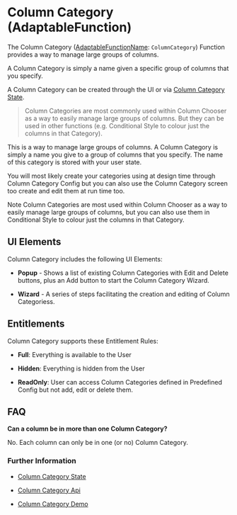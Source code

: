 # Column Category (AdaptableFunction)

The Column Category ([AdaptableFunctionName](https://api.adaptabletools.com/modules/_src_predefinedconfig_common_types_.html#adaptablefunctionname): `ColumnCategory`) Function provides a way to manage large groups of columns. 

A Column Category is simply a name given a specific group of columns that you specify.

A Column Category can be created through the UI or via [Column Category State](https://api.adaptabletools.com/interfaces/_src_predefinedconfig_columncategorystate_.columncategorystate.html).

> Column Categories are most commonly used within Column Chooser as a way to easily manage large groups of columns.  But they can be used in other functions (e.g. Conditional Style to colour just the columns in that Category).

This is a way to manage large groups of columns. A Column Category is simply a name you give to a group of columns that you specify.  The name of this category is stored with your user state.

You will most likely create your categories using at design time through Column Category Config but you can also use the Column Category screen too create and edit them at run time too.

Note
Column Categories are most used within Column Chooser as a way to easily manage large groups of columns, but you can also use them in Conditional Style to colour just the columns in that Category.



## UI Elements
Column Category includes the following UI Elements:

- **Popup** - Shows a list of existing Column Categories with Edit and Delete buttons, plus an Add button to start the Column Category Wizard.

- **Wizard** - A series of steps facilitating the creation and editing of Column Categoriess.

## Entitlements
Column Category supports these Entitlement Rules:

- **Full**: Everything is available to the User

- **Hidden**: Everything is hidden from the User

- **ReadOnly**: User can access Column Categories defined in Predefined Config but not add, edit or delete them.

## FAQ

**Can a column be in more than one Column Category?**

No. Each column can only be in one (or no) Column Category.


### Further Information
- [Column Category State](https://api.adaptabletools.com/interfaces/_src_predefinedconfig_columncategorystate_.columncategorystate.html)

- [Column Category Api](https://api.adaptabletools.com/interfaces/_src_api_columncategoryapi_.columncategoryapi.html)

- [Column Category Demo](https://demo.adaptabletools.com/column/aggridcolumncategorydemo)